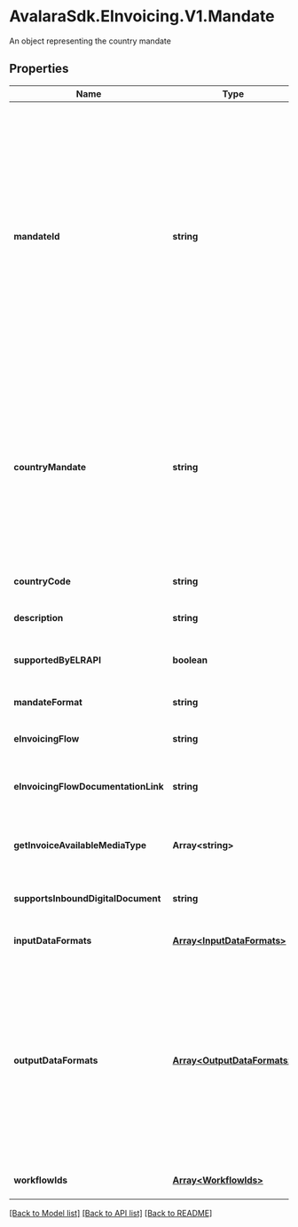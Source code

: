# AvalaraSdk.EInvoicing.V1.Mandate
An object representing the country mandate

## Properties

Name | Type | Description | Notes
------------ | ------------- | ------------- | -------------
**mandateId** | **string** | The &#x60;mandateId&#x60; is comprised of the country code, mandate type, and the network or regulation type (for example, AU-B2G-PEPPOL). Keep in mind the following when specifying a &#x60;mandateId&#x60;. - A country can have multiple mandate types (B2C, B2B, B2G). - A entity/company can opt in for multiple mandates. - A &#x60;mandateId&#x60; is the combination of country + mandate type + network/regulation. | [optional] [default to undefined]
**countryMandate** | **string** | **[LEGACY]** This field is retained for backward compatibility. It is recommended to use &#x60;mandateId&#x60; instead. The &#x60;countryMandate&#x60; similar to the &#x60;mandateId&#x60; is comprised of the country code, mandate type, and the network or regulation type (for example, AU-B2G-PEPPOL).  | [optional] [default to undefined]
**countryCode** | **string** | Country code | [optional] [default to undefined]
**description** | **string** | Mandate description | [optional] [default to undefined]
**supportedByELRAPI** | **boolean** | Indicates whether this mandate supported by the ELR API | [optional] [default to undefined]
**mandateFormat** | **string** | Mandate format | [optional] [default to undefined]
**eInvoicingFlow** | **string** | The type of e-invoicing flow for this mandate | [optional] [default to undefined]
**eInvoicingFlowDocumentationLink** | **string** | Link to the documentation for this mandate\&#39;s e-invoicing flow | [optional] [default to undefined]
**getInvoiceAvailableMediaType** | **Array&lt;string&gt;** | List of available media types for downloading invoices for this mandate | [optional] [default to undefined]
**supportsInboundDigitalDocument** | **string** | Indicates whether this mandate supports inbound digital documents | [optional] [default to undefined]
**inputDataFormats** | [**Array&lt;InputDataFormats&gt;**](InputDataFormats.md) | Format and version used when inputting the data | [optional] [default to undefined]
**outputDataFormats** | [**Array&lt;OutputDataFormats&gt;**](OutputDataFormats.md) | Lists the supported output document formats for the country mandate. For countries where specifying an output document format is required (e.g., France), this array will contain the applicable formats. For other countries where output format selection is not necessary, the array will be empty. | [optional] [default to undefined]
**workflowIds** | [**Array&lt;WorkflowIds&gt;**](WorkflowIds.md) | Workflow ID list | [optional] [default to undefined]

[[Back to Model list]](../../../README.md#documentation-for-models) [[Back to API list]](../../../README.md#documentation-for-api-endpoints) [[Back to README]](../../../README.md)

